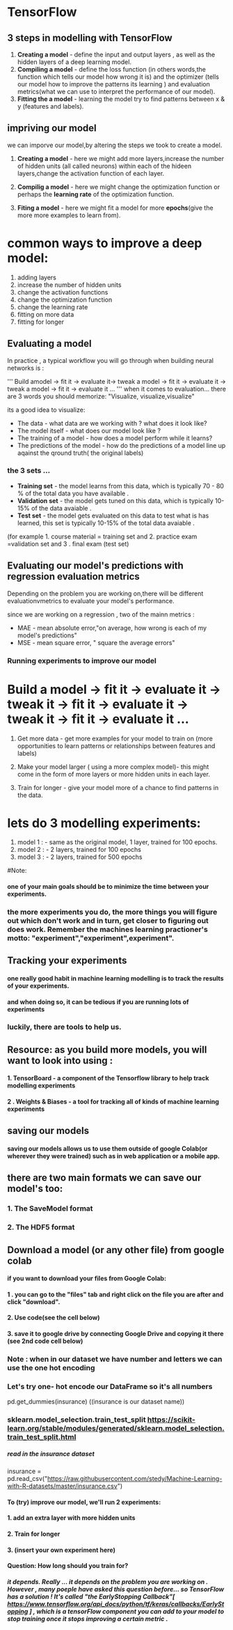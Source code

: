 # TensorFlow

## 3 steps in modelling with TensorFlow
1. **Creating a model** - define the input and output layers , as well as the hidden layers of a deep learning model.
2. **Compiling a model** - define the loss function (in others words,the function which tells our model how wrong it is) and the optimizer (tells our model how to improve the patterns its learning ) and evaluation metrics(what we can use to interpret the performance of our model).
3. **Fitting the a model** - learning the model try to find patterns between x & y (features and labels). 


## impriving our model

we can imporve our model,by altering the steps we took to create a model.

1. **Creating a model** - here we might add more layers,increase the number of hidden units (all called neurons) within each of the hideen layers,change the activation function of each layer.

2. **Compilig a model** - here we might change the optimization function or perhaps the **learning rate** of the optimization function.

3. **Fiting a model** - here we might fit a model for more **epochs**(give the more  more examples to learn from).

# common ways to improve a deep model:
1. adding layers 
2. increase the number of hidden units
3. change the activation functions
4. change the optimization function
5. change the learning rate 
6. fitting on more data
7. fitting for longer 

## Evaluating a model 

In practice , a typical workflow you will go through when building neural networks is :

'''
Build amodel -> fit it -> evaluate it-> tweak a model -> fit it -> evaluate it ->
tweak a model -> fit it -> evaluate it ...
'''
 when it comes to evaluation... there are 3 words you should memorize:
 "Visualize, visualize,visualize"

 its a good idea to visualize:
 * The data - what data are we working with ? what does it look like?  
 * The model itself - what does our model look like ?
 * The training of a model - how does a model perform while it learns? 
 * The predictions of the model - how do the predictions of a model line up aqainst the qround truth( the original labels)  

### the 3 sets ...

* **Training set** - the model learns from this data, which is typically 70 - 80 % of the total data you have available .
* **Validation set** - the model gets tuned on this data, which is typically 10-15% of the data avaiable .
* **Test set** - the model gets evaluated on this data to test what is has learned, this set is typically 10-15% of the total data avaiable .

(for example 1. course material = training set and 2. practice exam =validation set and 3 . final exam (test set)

## Evaluating our model's predictions with regression evaluation metrics

Depending on the problem you are working on,there will be different evaluationvmetrics to evaluate your model's performance.

since we are working on a regression , two of the mainn metrics :    

* MAE - mean absolute error,"on average, how wrong is each of my model's predictions"
* MSE - mean square error, " square the average errors"

### Running experiments to improve our model 

# Build a model -> fit it -> evaluate it -> tweak it -> fit it -> evaluate it -> tweak it -> fit it -> evaluate it ...

1. Get more data - get more examples for your model to train on (more opportunities to learn patterns or relationships between features and labels)

2. Make your model larger ( using a more complex model)- this might come in the form of more layers or more hidden units in each layer.

3. Train for longer - give your model more of a chance to find patterns in the data.

# lets do 3 modelling experiments:    

1. model 1 : - same as the original model, 1 layer, trained for 100 epochs.
2. model 2 : - 2 layers, trained for 100 epochs
3. model 3 : - 2 layers, trained for 500 epochs

#Note:
#### one of your main goals should be to minimize the time between your experiments. 
### the more experiments you do, the more things you will figure out which don't work and in turn, get closer to figuring out does work. Remember the machines learning practioner's motto: "experiment","experiment",experiment".

 ## Tracking your experiments

 #### one really good habit in machine learning modelling is to track the results of your experiments.

#### and when doing so, it can be tedious if you are running lots of experiments
### luckily, there are tools to help us.

## Resource: as you build more models, you will want to look into using :     
#### 1. TensorBoard -  a component of the Tensorflow library to help track modelling experiments 
#### 2 . Weights & Biases -  a tool for tracking all of kinds of machine learning experiments 


## saving our models

#### saving our models allows us to use them outside of google Colab(or wherever they were trained) such as in web application or a mobile app.

## there are two main formats we can save our model's too:
### 1. The SaveModel format
### 2. The HDF5 format 

## Download a model (or any other file) from google colab

#### if you want to download your files from Google Colab:     

#### 1 . you can go to the "files" tab and right click on the file you are after and click "download".

#### 2. Use code(see the cell below)

#### 3. save it to google drive by connecting Google Drive and copying it there (see 2nd code cell below)


### Note : when in our dataset we have number and letters we can use the one hot encoding 

 ### Let's try one- hot encode our DataFrame so it's all numbers
 pd.get_dummies(insurance)
 ((insurance is our dataset name))


### sklearn.model_selection.train_test_split https://scikit-learn.org/stable/modules/generated/sklearn.model_selection.train_test_split.html

##### read in the insurance dataset 

insurance = pd.read_csv("https://raw.githubusercontent.com/stedy/Machine-Learning-with-R-datasets/master/insurance.csv")

#### To (try) improve our model, we'll run 2 experiments:   
#### 1. add an extra layer with more hidden units
#### 2. Train for longer 
#### 3. (insert your own experiment here)

#### **Question:** How long should you train for?

##### it depends. Really ... it depends on the problem you are working on . However , many poeple have asked this question before... so TensorFlow has a solution ! It's called "the EarlyStopping Callback"[ https://www.tensorflow.org/api_docs/python/tf/keras/callbacks/EarlyStopping ] , which is a tensorFlow component you can add to your model to stop training once it stops improving a certain metric .

